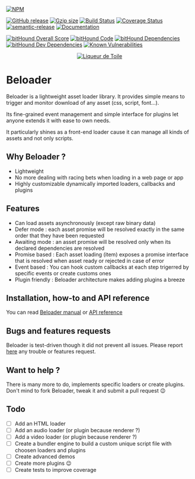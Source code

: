 [![NPM](https://nodei.co/npm/beloader.png?downloads=true&downloadRank=true&stars=true)](https://www.npmjs.com/package/beloader)

[![GitHub release](https://img.shields.io/github/release/liqueurdetoile/beloader.svg)](https://github.com/liqueurdetoile/beloader)
[![Gzip size](http://img.badgesize.io/https://cdn.jsdelivr.net/npm/beloader@latest?compression=gzip&style=flat-square)](https://cdn.jsdelivr.net/npm/beloader@latest)
[![Build Status](https://travis-ci.org/liqueurdetoile/beloader.svg?branch=master)](https://travis-ci.org/liqueurdetoile/beloader)
[![Coverage Status](https://coveralls.io/repos/github/liqueurdetoile/beloader/badge.svg?branch=master)](https://coveralls.io/github/liqueurdetoile/beloader?branch=master)
[![semantic-release](https://img.shields.io/badge/%20%20%F0%9F%93%A6%F0%9F%9A%80-semantic--release-e10079.svg)](https://github.com/semantic-release/semantic-release)
[![Documentation](https://liqueurdetoile.github.io/beloader/badge.svg)](https://liqueurdetoile.github.io/beloader/)

[![bitHound Overall Score](https://www.bithound.io/github/liqueurdetoile/beloader/badges/score.svg)](https://www.bithound.io/github/liqueurdetoile/beloader)
[![bitHound Code](https://www.bithound.io/github/liqueurdetoile/beloader/badges/code.svg)](https://www.bithound.io/github/liqueurdetoile/beloader)
[![bitHound Dependencies](https://www.bithound.io/github/liqueurdetoile/beloader/badges/dependencies.svg)](https://www.bithound.io/github/liqueurdetoile/beloader/master/dependencies/npm)
[![bitHound Dev Dependencies](https://www.bithound.io/github/liqueurdetoile/beloader/badges/devDependencies.svg)](https://www.bithound.io/github/liqueurdetoile/beloader/master/dependencies/npm)
[![Known Vulnerabilities](https://snyk.io/test/github/liqueurdetoile/beloader/badge.svg?targetFile=package.json)](https://snyk.io/test/github/liqueurdetoile/beloader?targetFile=package.json)

<p align="center"><a href="https://liqueurdetoile.com" target="\_blank"><img src="https://hosting.liqueurdetoile.com/logo_lqdt.png" alt="Liqueur de Toile"></a></p>

# Beloader
Beloader is a lightweight asset loader library. It provides simple means to trigger and monitor download of any asset (css, script, font...).

Its fine-grained event management and simple interface for plugins let anyone extends it with ease to own needs.

It particularly shines as a front-end loader cause it can manage all kinds of assets and not only scripts.

## Why Beloader ?
- Lightweight
- No more dealing with racing bets when loading in a web page or app
- Highly customizable dynamically imported loaders, callbacks and plugins

## Features
- Can load assets asynchronously (except raw binary data)
- Defer mode : each asset promise will be resolved exactly in the same order that they have been requested
- Awaiting mode : an asset promise will be resolved only when its declared dependencies are resolved
- Promise based : Each asset loading (item) exposes a promise interface that is resolved when asset ready or rejected in case of error
- Event based : You can hook custom callbacks at each step trigerred by specific events or create customs ones
- Plugin friendly : Beloader architecture makes adding plugins a breeze

## Installation, how-to and API reference
You can read [Beloader manual](https://liqueurdetoile.github.io/beloader/manual/index.html) or [API reference](https://liqueurdetoile.github.io/beloader/identifiers.html)

## Bugs and features requests
Beloader is test-driven though it did not prevent all issues. Please report [here](https://github.com/liqueurdetoile/beloader/issues) any trouble or features request.

## Want to help ?
There is many more to do, implements specific loaders or create plugins. Don't mind to fork Beloader, tweak it and submit a pull request :wink:

## Todo
- [ ] Add an HTML loader
- [ ] Add an audio loader (or plugin because renderer ?)
- [ ] Add a video loader (or plugin because renderer ?)
- [ ] Create a bundler engine to build a custom unique script file with choosen loaders and plugins
- [ ] Create advanced demos
- [ ] Create more plugins :wink:
- [ ] Create tests to improve coverage